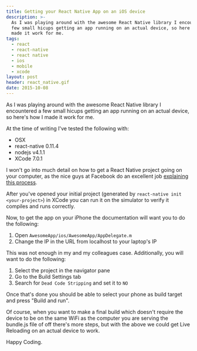 ```yaml
---
title: Getting your React Native App on an iOS device
description: >-
  As I was playing around with the awesome React Native library I encountered a
  few small hicups getting an app running on an actual device, so here's how I
  made it work for me.
tags:
  - react
  - react-native
  - react native
  - ios
  - mobile
  - xcode
layout: post
header: react_native.gif
date: 2015-10-08
---
```


As I was playing around with the awesome React Native library I encountered a few small hicups getting an app running on an actual device, so here's how I made it work for me.

<div class="teaser" style="background-image: url(/images/headers/{{header}})"></div>

At the time of writing I've tested the following with:

- OSX
- react-native 0.11.4
- nodejs v4.1.1
- XCode 7.0.1

I won't go into much detail on how to get a React Native project going on your computer, as the nice guys at Facebook do an excellent job [explaining this process](https://facebook.github.io/react-native/docs/getting-started.html#content).

After you've opened your initial project (generated by `react-native init <your-project>`) in XCode you can run it on the simulator to verify it compiles and runs correctly.

Now, to get the app on your iPhone the documentation will want you to do the following:

1. Open `AwesomeApp/ios/AwesomeApp/AppDelegate.m`
2. Change the IP in the URL from localhost to your laptop's IP

This was not enough in my and my colleagues case. Additionally, you will want to do the following:

1. Select the project in the navigator pane
2. Go to the Build Settings tab
3. Search for `Dead Code Stripping` and set it to `NO`

Once that's done you should be able to select your phone as build target and press "Build and run".

Of course, when you want to make a final build which doesn't require the device to be on the same WiFi as the computer you are serving the bundle.js file of off there's more steps, but with the above we could get Live Reloading on an actual device to work.

Happy Coding.
